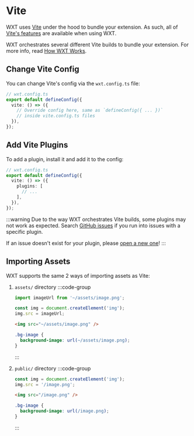 # Vite

WXT uses [Vite](https://vitejs.dev/) under the hood to bundle your extension. As such, all of [Vite's features](https://vitejs.dev/guide/features.html) are available when using WXT.

WXT orchestrates several different Vite builds to bundle your extension. For more info, read [How WXT Works](/guide/resources/how-wxt-works).

## Change Vite Config

You can change Vite's config via the `wxt.config.ts` file:

```ts
// wxt.config.ts
export default defineConfig({
  vite: () => ({
    // Override config here, same as `defineConfig({ ... })`
    // inside vite.config.ts files
  }),
});
```

## Add Vite Plugins

To add a plugin, install it and add it to the config:

```ts
// wxt.config.ts
export default defineConfig({
  vite: () => ({
    plugins: [
      // ...
    ],
  }),
});
```

:::warning
Due to the way WXT orchestrates Vite builds, some plugins may not work as expected. Search [GitHub issues](https://github.com/wxt-dev/wxt/issues?q=is%3Aissue+label%3A%22vite+plugin%22) if you run into issues with a specific plugin.

If an issue doesn't exist for your plugin, please [open a new one](https://github.com/wxt-dev/wxt/issues/new/choose)!
:::

## Importing Assets

WXT supports the same 2 ways of importing assets as Vite:

1. `assets/` directory
   :::code-group

   ```ts [JS]
   import imageUrl from '~/assets/image.png';

   const img = document.createElement('img');
   img.src = imageUrl;
   ```

   ```html [HTML]
   <img src="~/assets/image.png" />
   ```

   ```css [CSS]
   .bg-image {
     background-image: url(~/assets/image.png);
   }
   ```

   :::

2. `public/` directory
   :::code-group
   ```ts [JS]
   const img = document.createElement('img');
   img.src = '/image.png';
   ```
   ```html [HTML]
   <img src="/image.png" />
   ```
   ```css [CSS]
   .bg-image {
     background-image: url(/image.png);
   }
   ```
   :::
